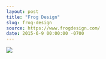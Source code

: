 ```yaml
---
layout: post
title: "Frog Design"
slug: frog-design
source: https://www.frogdesign.com/
date: 2015-6-9 00:00:00 -0700
---
```


<img src="{{ site.url }}/assets/img/screenshots/frog-design.jpg">
